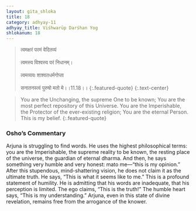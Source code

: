```yaml
---
layout: gita_shloka
title: 18
category: adhyay-11
adhyay_title: Viśhwarūp Darśhan Yog
shlokanum: 18
---
```


> त्वमक्षरं परमं वेदितव्यं<br><br>त्वमस्य विश्वस्य परं निधानम्।<br><br>त्वमव्ययः शाश्वतधर्मगोप्ता<br><br>सनातनस्त्वं पुरुषो मतो मे।।11.18।।
{:.featured-quote} 
{:.text-center}

> You are the Unchanging, the supreme One to be known; You are the most perfect repository of this Universe. You are the Imperishable, the Protector of the ever-existing religion; You are the eternal Person. This is my belief.
{:.featured-quote}

### Osho’s Commentary
Arjuna is struggling to find words. He uses the highest philosophical terms: you are the Imperishable, the supreme reality to be known, the resting place of the universe, the guardian of eternal dharma.
And then, he says something very humble and very honest: mato me—“this is my opinion.”
After this stupendous, mind-shattering vision, he does not claim it as the ultimate truth. He says, “This is what it seems like to me.” This is a profound statement of humility. He is admitting that his words are inadequate, that his perception is limited.
The ego claims, “This is the truth!” The humble heart says, “This is my understanding.” Arjuna, even in this state of divine revelation, remains free from the arrogance of the knower.
